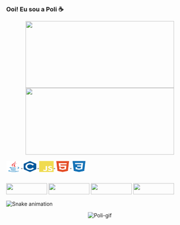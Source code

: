 ### Ooi! Eu sou a Poli ☕

<!--
-->

<div align="center">
  <a href="https://github.com/poliannabasso/">
  <img align="center" height="180em" width="400em" src="https://github-readme-stats.vercel.app/api?username=poliannabasso&show_icons=true&theme=tokyonight&include_all_commits=true&count_private=true"/>
  <img align="center" height="180em" width="400em" src="https://github-readme-stats.vercel.app/api/top-langs/?username=poliannabasso&layout=compact&langs_count=7&theme=tokyonight"/>
</div>
 
<div style="display: inline_block"><br>
  <img align="center" alt="Poli-Java" title="Java" height="30" width="40" src="https://raw.githubusercontent.com/devicons/devicon/master/icons/java/java-original.svg">
  <img align="center" alt="Poli-C" title="C" height="30" width="40" src="https://raw.githubusercontent.com/devicons/devicon/master/icons/c/c-plain.svg">
  <img align="center" alt="Poli-JS" title="JavaScript" height="30" width="40" src="https://raw.githubusercontent.com/devicons/devicon/master/icons/javascript/javascript-plain.svg">
  <img align="center" alt="Poli-html" title="HTML" height="30" width="40" src="https://raw.githubusercontent.com/devicons/devicon/master/icons/html5/html5-plain.svg">
  <img align="center" alt="Poli-css" title="CSS" height="30" width="40" src="https://raw.githubusercontent.com/devicons/devicon/master/icons/css3/css3-plain.svg">
</div>
  
##
  
<div> 
  <a href="https://www.instagram.com/bpoli__" target="_blank"><img height="30" width="110" src="https://img.shields.io/badge/-Instagram-%23E4405F?style=for-the-badge&logo=instagram&logoColor=white" target="_blank"></a>
 	<a href="https://discord.com/users/Fainne#3908" target="_blank"><img height="30" width="110" src="https://img.shields.io/badge/Discord-7289DA?style=for-the-badge&logo=discord&logoColor=white" target="_blank"></a> 
  <a href = "mailto:poliannabassolg@gmail.com"><img height="30" width="110" src="https://img.shields.io/badge/-Gmail-%23333?style=for-the-badge&logo=gmail&logoColor=white" target="_blank"></a>
  <a href="https://www.linkedin.com/in/polianna-basso-71882311b" target="_blank"><img height="30" width="110" src="https://img.shields.io/badge/-LinkedIn-%230077B5?style=for-the-badge&logo=linkedin&logoColor=white" target="_blank"></a>   

 ![Snake animation](https://github.com/poliannabasso/poliannabasso/blob/output/github-contribution-grid-snake.svg)  
</div>

<div align="center">
  <img alt="Poli-gif" height="200" src="https://user-images.githubusercontent.com/36345555/175835682-f1838430-ca40-46f5-a7d4-31a000b5d3bf.gif">
</div>
  
